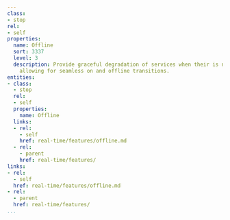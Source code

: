 ```yaml
---
class:
- stop
rel:
- self
properties:
  name: Offline
  sort: 3337
  level: 3
  description: Provide graceful degradation of services when their is no network connection,
    allowing for seamless on and offline transitions.
entities:
- class:
  - stop
  rel:
  - self
  properties:
    name: Offline
  links:
  - rel:
    - self
    href: real-time/features/offline.md
  - rel:
    - parent
    href: real-time/features/
links:
- rel:
  - self
  href: real-time/features/offline.md
- rel:
  - parent
  href: real-time/features/
...
```

